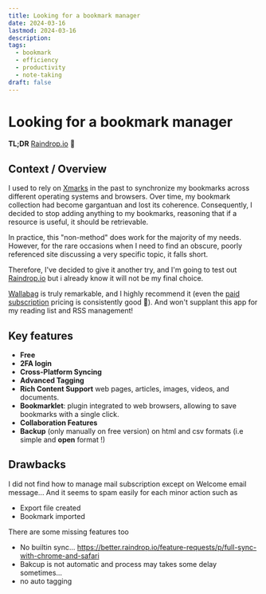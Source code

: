 ```yaml
---
title: Looking for a bookmark manager
date: 2024-03-16
lastmod: 2024-03-16
description:
tags:
  - bookmark
  - efficiency
  - productivity
  - note-taking
draft: false
---
```


# Looking for a bookmark manager

**TL;DR** [Raindrop.io](https://raindrop.io) 🤞

## Context / Overview

I used to rely on [Xmarks](https://en.wikipedia.org/wiki/Xmarks_Sync) in the past to synchronize my bookmarks across different operating systems and browsers. Over time, my bookmark collection had become gargantuan and lost its coherence. Consequently, I decided to stop adding anything to my bookmarks, reasoning that if a resource is useful, it should be retrievable.

In practice, this "non-method" does work for the majority of my needs. However, for the rare occasions when I need to find an obscure, poorly referenced site discussing a very specific topic, it falls short.

Therefore, I've decided to give it another try, and I'm going to test out [Raindrop.io](https://raindrop.io) but i already know it will not be my final choice.

[Wallabag](https://wallabag.org/) is truly remarkable, and I highly recommend it (even the [paid subscription](https://www.wallabag.it/en) pricing is consistently good 🥰). And won't supplant this app for my reading list and RSS management!

## Key features

- **Free**
- **2FA login**
- **Cross-Platform Syncing**
- **Advanced Tagging**
- **Rich Content Support** web pages, articles, images, videos, and documents.
- **Bookmarklet**: plugin integrated to web browsers, allowing to save bookmarks with a single click.
- **Collaboration Features**
- **Backup** (only manually on free version) on html and csv formats (i.e simple and **open** format !)

## Drawbacks

I did not find how to manage mail subscription except on Welcome email message... And it seems to spam easily for each minor action such as

- Export file created
- Bookmark imported

There are some missing features too

- No builtin sync... https://better.raindrop.io/feature-requests/p/full-sync-with-chrome-and-safari
- Bakcup is not automatic and process may takes some delay sometimes...
- no auto tagging
